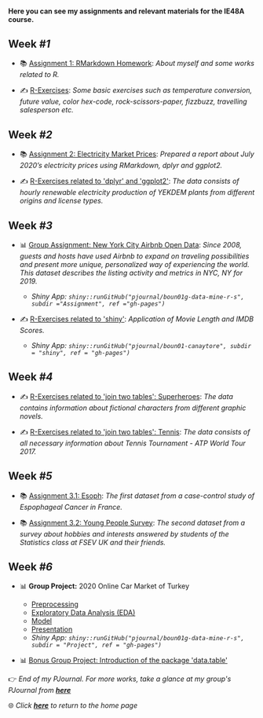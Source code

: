 #### Here you can see my assignments and relevant materials for the IE48A course.

## Week *#1*

- 📚 [Assignment 1: RMarkdown Homework](assignment1_rmarkdown): *About myself and some works related to R.*

- ✍️ [R-Exercises](exercises1): *Some basic exercises such as temperature conversion, future value, color hex-code, rock-scissors-paper, fizzbuzz, travelling salesperson etc.*

## Week *#2*

- 📚 [Assignment 2: Electricity Market Prices](assignment2_dplyr_ggplot2): *Prepared a report about July 2020’s electricity prices using RMarkdown, dplyr and ggplot2.*

- ✍️ [R-Exercises related to 'dplyr' and 'ggplot2'](exercises2_dplyr_ggplot2): *The data consists of hourly renewable electricity production of YEKDEM plants from different origins and license types.*

## Week *#3*

- 📊 [Group Assignment: New York City Airbnb Open Data](https://pjournal.github.io/boun01g-data-mine-r-s/Assignment/Airbnb.html): *Since 2008, guests and hosts have used Airbnb to expand on traveling possibilities and present more unique, personalized way of experiencing the world. This dataset describes the listing activity and metrics in NYC, NY for 2019.* 
  - _Shiny App: `shiny::runGitHub("pjournal/boun01g-data-mine-r-s", subdir ="Assignment", ref ="gh-pages")`_

- ✍️ [R-Exercises related to 'shiny'](exercises3_shiny): *Application of Movie Length and IMDB Scores.*
  - _Shiny App: `shiny::runGitHub("pjournal/boun01-canaytore", subdir = "shiny", ref = "gh-pages")`_

## Week *#4*

- ✍️ [R-Exercises related to 'join two tables': Superheroes](exercises4_join_superheroes): *The data contains information about fictional characters from different graphic novels.*

- ✍️ [R-Exercises related to 'join two tables': Tennis](exercises4_join_tennis): *The data consists of all necessary information about Tennis Tournament - ATP World Tour 2017.*

## Week *#5*

- 📚 [Assignment 3.1: Esoph](assignment3_esoph): *The first dataset from a case-control study of Espophageal Cancer in France.*

- 📚 [Assignment 3.2: Young People Survey](assignment3_survey): *The second dataset from a survey about hobbies and interests answered by students of the Statistics class at FSEV UK and their friends.*

## Week *#6*

- 📊 **Group Project:** 2020 Online Car Market of Turkey
  - [Preprocessing](https://pjournal.github.io/boun01g-data-mine-r-s/Project/Preprocessing.html)
  - [Exploratory Data Analysis (EDA)](https://pjournal.github.io/boun01g-data-mine-r-s/Project/ExploratoryDataAnalysis.html)
  - [Model](https://pjournal.github.io/boun01g-data-mine-r-s/Project/Model.html)
  - [Presentation](https://pjournal.github.io/boun01g-data-mine-r-s/Project/Presentation.html#1)
  - _Shiny App: `shiny::runGitHub("pjournal/boun01g-data-mine-r-s", subdir = "Project", ref = "gh-pages")`_

- 📊 [Bonus Group Project: Introduction of the package 'data.table'](https://pjournal.github.io/boun01g-data-mine-r-s/data.table/datatable.html)


👉 *End of my PJournal. For more works, take a glance at my group's PJournal from [**here**](https://pjournal.github.io/boun01g-data-mine-r-s/)*

🌐 *Click [**here**](https://canaytore.github.io/) to return to the home page*
